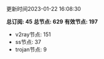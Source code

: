 更新时间2023-01-22 16:08:30

**总订阅: 45**
**总节点: 629**
**有效节点: 197**
- v2ray节点: 151
- ss节点: 37
- trojan节点: 9
